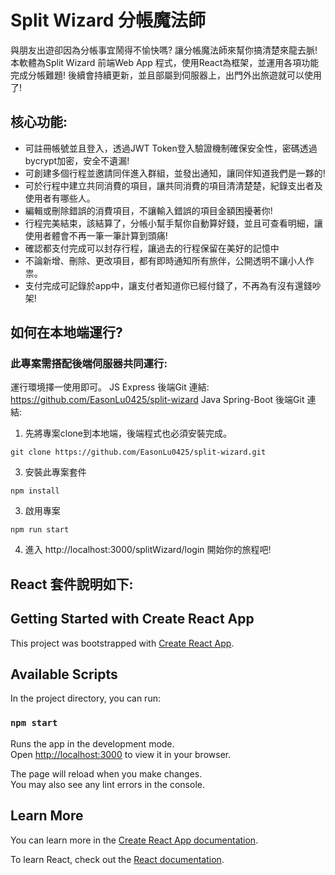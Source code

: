 # Split Wizard 分帳魔法師

與朋友出遊卻因為分帳事宜鬧得不愉快嗎? 讓分帳魔法師來幫你搞清楚來龍去脈! 
本軟體為Split Wizard 前端Web App 程式，使用React為框架，並運用各項功能完成分帳難題!
後續會持續更新，並且部屬到伺服器上，出門外出旅遊就可以使用了!

## 核心功能: 
  - 可註冊帳號並且登入，透過JWT Token登入驗證機制確保安全性，密碼透過bycrypt加密，安全不遺漏!
  - 可創建多個行程並邀請同伴進入群組，並發出通知，讓同伴知道我們是一夥的!
  - 可於行程中建立共同消費的項目，讓共同消費的項目清清楚楚，紀錄支出者及使用者有哪些人。
  - 編輯或刪除錯誤的消費項目，不讓輸入錯誤的項目金額困擾著你!
  - 行程完美結束，該結算了，分帳小幫手幫你自動算好錢，並且可查看明細，讓使用者體會不再一筆一筆計算到頭痛!
  - 確認都支付完成可以封存行程，讓過去的行程保留在美好的記憶中
  - 不論新增、刪除、更改項目，都有即時通知所有旅伴，公開透明不讓小人作祟。
  - 支付完成可記錄於app中，讓支付者知道你已經付錢了，不再為有沒有還錢吵架!

## 如何在本地端運行?
### 此專案需搭配後端伺服器共同運行:
運行環境擇一使用即可。
JS Express 後端Git 連結: https://github.com/EasonLu0425/split-wizard
Java Spring-Boot 後端Git 連結:


1. 先將專案clone到本地端，後端程式也必須安裝完成。
```
git clone https://github.com/EasonLu0425/split-wizard.git
```
3. 安裝此專案套件
```
npm install
```
3. 啟用專案
```
npm run start
```
4. 進入 http://localhost:3000/splitWizard/login 開始你的旅程吧!

## React 套件說明如下:
## Getting Started with Create React App

This project was bootstrapped with [Create React App](https://github.com/facebook/create-react-app).

## Available Scripts

In the project directory, you can run:

### `npm start`

Runs the app in the development mode.\
Open [http://localhost:3000](http://localhost:3000) to view it in your browser.

The page will reload when you make changes.\
You may also see any lint errors in the console.


## Learn More

You can learn more in the [Create React App documentation](https://facebook.github.io/create-react-app/docs/getting-started).

To learn React, check out the [React documentation](https://reactjs.org/).
